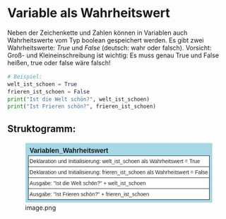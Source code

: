 # Variable als Wahrheitswert


Neben der Zeichenkette und Zahlen können in Variablen auch
Wahrheitswerte vom Typ boolean gespeichert werden. Es gibt zwei
Wahrheitswerte: *True* und *False* (deutsch: wahr oder falsch).
Vorsicht: Groß- und Kleineinschreibung ist wichtig: Es muss genau True
und False heißen, true oder false wäre falsch!

``` python
# Beispiel:
welt_ist_schoen = True
frieren_ist_schoen = False
print("Ist die Welt schön?", welt_ist_schoen)
print("Ist Frieren schön?", frieren_ist_schoen)
```

## Struktogramm:

<figure>
<img
src="04_Variable_als_Wahrheitswert_files/figure-markdown_strict/cell-4-1-8b38c909-ba0f-411d-bc04-b69f9ce43618.png"
alt="image.png" />
<figcaption aria-hidden="true">image.png</figcaption>
</figure>
